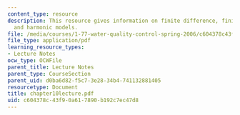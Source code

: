 ```yaml
---
content_type: resource
description: This resource gives information on finite difference, finite element,
  and harmonic models.
file: /media/courses/1-77-water-quality-control-spring-2006/c604378c43f90a617890b192c7ec47d8_chapter10lecture.pdf
file_type: application/pdf
learning_resource_types:
- Lecture Notes
ocw_type: OCWFile
parent_title: Lecture Notes
parent_type: CourseSection
parent_uid: d0ba6d82-f5c7-3e28-34b4-741132881405
resourcetype: Document
title: chapter10lecture.pdf
uid: c604378c-43f9-0a61-7890-b192c7ec47d8
---
```

